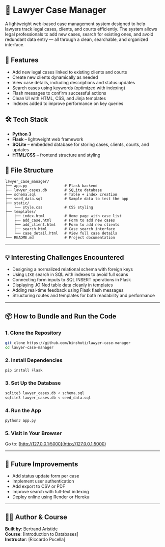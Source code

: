 # 🧾 Lawyer Case Manager

A lightweight web-based case management system designed to help lawyers track legal cases, clients, and courts efficiently. The system allows legal professionals to add new cases, search for existing ones, and avoid redundant data entry — all through a clean, searchable, and organized interface.

## 🚀 Features

- Add new legal cases linked to existing clients and courts
- Create new clients dynamically as needed
- View case details, including descriptions and status updates
- Search cases using keywords (optimized with indexing)
- Flash messages to confirm successful actions
- Clean UI with HTML, CSS, and Jinja templates
- Indexes added to improve performance on key queries

## 🛠️ Tech Stack

- **Python 3**
- **Flask** – lightweight web framework
- **SQLite** – embedded database for storing cases, clients, courts, and updates
- **HTML/CSS** – frontend structure and styling

## 📂 File Structure

```
lawyer_case_manager/
├── app.py                 # Flask backend
├── lawyer_cases.db        # SQLite database
├── schema.sql             # Table + index creation
├── seed_data.sql          # Sample data to test the app
├── static/
│   └── style.css          # CSS styling
├── templates/
│   ├── index.html         # Home page with case list
│   ├── add_case.html      # Form to add new cases
│   ├── add_client.html    # Form to add new clients
│   ├── search.html        # Case search interface
│   └── case_detail.html   # View full case details
└── README.md              # Project documentation
```

---

## 💡 Interesting Challenges Encountered

- Designing a normalized relational schema with foreign keys
- Using `LIKE` search in SQL with indexes to avoid full scans
- Connecting form inputs to SQL INSERT operations in Flask
- Displaying JOINed table data cleanly in templates
- Adding real-time feedback using Flask flash messages
- Structuring routes and templates for both readability and performance

---

## 📦 How to Bundle and Run the Code

### 1. Clone the Repository
```bash
git clone https://github.com/binshuti/lawyer-case-manager
cd lawyer-case-manager
```

### 2. Install Dependencies
```bash
pip install Flask
```

### 3. Set Up the Database
```bash
sqlite3 lawyer_cases.db < schema.sql
sqlite3 lawyer_cases.db < seed_data.sql
```

### 4. Run the App
```bash
python3 app.py
```

### 5. Visit in Your Browser
Go to: [http://127.0.0.1:5000](http://127.0.0.1:5000)

---

## 🧠 Future Improvements

- Add status update form per case
- Implement user authentication
- Add export to CSV or PDF
- Improve search with full-text indexing
- Deploy online using Render or Heroku

---

## 👨‍🏫 Author & Course

**Built by**: Bertrand Aristide  
**Course**: [Introduction to Databases]  
**Instructor**: [Riccardo Pucella]
